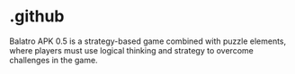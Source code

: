 # .github
Balatro APK 0.5 is a strategy-based game combined with puzzle elements, where players must use logical thinking and strategy to overcome challenges in the game.
